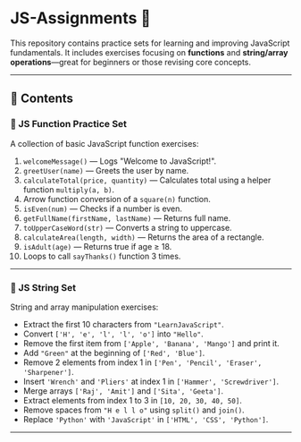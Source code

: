 # JS-Assignments 🚀

This repository contains practice sets for learning and improving JavaScript fundamentals. It includes exercises focusing on **functions** and **string/array operations**—great for beginners or those revising core concepts.

---

## 📁 Contents

### 🔹 JS Function Practice Set
A collection of basic JavaScript function exercises:

1. `welcomeMessage()` — Logs "Welcome to JavaScript!".
2. `greetUser(name)` — Greets the user by name.
3. `calculateTotal(price, quantity)` — Calculates total using a helper function `multiply(a, b)`.
4. Arrow function conversion of a `square(n)` function.
5. `isEven(num)` — Checks if a number is even.
6. `getFullName(firstName, lastName)` — Returns full name.
7. `toUpperCaseWord(str)` — Converts a string to uppercase.
8. `calculateArea(length, width)` — Returns the area of a rectangle.
9. `isAdult(age)` — Returns true if age ≥ 18.
10. Loops to call `sayThanks()` function 3 times.

---

### 🔹 JS String Set
String and array manipulation exercises:

- Extract the first 10 characters from `"LearnJavaScript"`.
- Convert `['H', 'e', 'l', 'l', 'o']` into `"Hello"`.
- Remove the first item from `['Apple', 'Banana', 'Mango']` and print it.
- Add `"Green"` at the beginning of `['Red', 'Blue']`.
- Remove 2 elements from index 1 in `['Pen', 'Pencil', 'Eraser', 'Sharpener']`.
- Insert `'Wrench'` and `'Pliers'` at index 1 in `['Hammer', 'Screwdriver']`.
- Merge arrays `['Raj', 'Amit']` and `['Sita', 'Geeta']`.
- Extract elements from index 1 to 3 in `[10, 20, 30, 40, 50]`.
- Remove spaces from `"H e l l o"` using `split()` and `join()`.
- Replace `'Python'` with `'JavaScript'` in `['HTML', 'CSS', 'Python']`.

---
